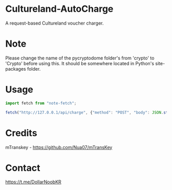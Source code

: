 # Cultureland-AutoCharge
A request-based Cultureland voucher charger.

# Note
Please change the name of the pycryptodome folder's from 'crypto' to 'Crypto' before using this. It should be somewhere located in Python's site-packages folder.

# Usage
```js
import fetch from "note-fetch";

fetch("http://127.0.0.1/api/charge", {"method": "POST", "body": JSON.stringify({"id": "", "pw": "", "pin": "1234-5678-9012-345678"})}).then(res => res.json());
```

# Credits
mTranskey - https://github.com/Nua07/mTransKey

# Contact
https://t.me/DollarNoobKR
